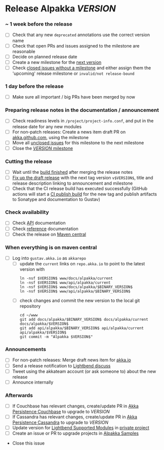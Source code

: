 # Release Alpakka $VERSION$

<!--
# Release Train Issue Template for Alpakka

(Liberally copied and adopted from Scala itself https://github.com/scala/scala-dev/blob/b11cd2e4a4431de7867db6b39362bea8fa6650e7/notes/releases/template.md)

For every Alpakka release, make a copy of this file named after the release, and expand the variables.
Ideally replacing variables could become a script you can run on your local machine.

Variables to be expanded in this template:
- $VERSION$=???
- $BINARY_VERSION$=???

Key links:
  - akka/alpakka milestone: https://github.com/akka/alpakka/milestone/?
-->
### ~ 1 week before the release

- [ ] Check that any new `deprecated` annotations use the correct version name
- [ ] Check that open PRs and issues assigned to the milestone are reasonable
- [ ] Decide on planned release date
- [ ] Create a new milestone for the [next version](https://github.com/akka/alpakka/milestones)
- [ ] Check [closed issues without a milestone](https://github.com/akka/alpakka/issues?utf8=%E2%9C%93&q=is%3Aissue%20is%3Aclosed%20no%3Amilestone) and either assign them the 'upcoming' release milestone or `invalid/not release-bound`

### 1 day before the release

- [ ] Make sure all important / big PRs have been merged by now

### Preparing release notes in the documentation / announcement

- [ ] Check readiness levels in `/project/project-info.conf`, and put in the release date for any new modules
- [ ] For non-patch releases: Create a news item draft PR on [akka.github.com](https://github.com/akka/akka.io), using the milestone
- [ ] Move all [unclosed issues](https://github.com/akka/alpakka/issues?q=is%3Aopen+is%3Aissue+milestone%3A$VERSION$) for this milestone to the next milestone
- [ ] Close the [$VERSION$ milestone](https://github.com/akka/alpakka/milestones?direction=asc&sort=due_date)

### Cutting the release

- [ ] Wait until the [build finished](https://github.com/akka/alpakka/actions) after merging the release notes
- [ ] [Fix up the draft release](https://github.com/akka/alpakka/releases) with the next tag version `v$VERSION$`, title and release description linking to announcement and milestone
- [ ] Check that the CI release build has executed successfully (GitHub actions will start a [CI publish build](https://github.com/akka/alpakka/actions/workflows/publish.yml) for the new tag and publish artifacts to Sonatype and documentation to Gustav)

### Check availability

- [ ] Check [API](https://doc.akka.io/api/alpakka/$VERSION$/) documentation
- [ ] Check [reference](https://doc.akka.io/docs/alpakka/$VERSION$/) documentation
- [ ] Check the release on [Maven central](https://repo1.maven.org/maven2/org/pekko/akka-stream-alpakka-xml_2.13/$VERSION$/)

### When everything is on maven central
  - [ ] Log into `gustav.akka.io` as `akkarepo` 
    - [ ] update the `current` links on `repo.akka.io` to point to the latest version with
         ```
         ln -nsf $VERSION$ www/docs/alpakka/current
         ln -nsf $VERSION$ www/api/alpakka/current
         ln -nsf $VERSION$ www/docs/alpakka/$BINARY_VERSION$
         ln -nsf $VERSION$ www/api/alpakka/$BINARY_VERSION$
         ```
    - [ ] check changes and commit the new version to the local git repository
         ```
         cd ~/www
         git add docs/alpakka/$BINARY_VERSION$ docs/alpakka/current docs/alpakka/$VERSION$
         git add api/alpakka/$BINARY_VERSION$ api/alpakka/current api/alpakka/$VERSION$
         git commit -m "Alpakka $VERSION$"
         ```

### Announcements

- [ ] For non-patch releases: Merge draft news item for [akka.io](https://github.com/akka/akka.io)
- [ ] Send a release notification to [Lightbend discuss](https://discuss.akka.io)
- [ ] Tweet using the akkateam account (or ask someone to) about the new release
- [ ] Announce internally

### Afterwards

- [ ] If Couchbase has relevant changes, create/update PR in [Akka Persistence Couchbase](https://github.com/akka/akka-persistence-couchbase/) to upgrade to $VERSION$
- [ ] If Cassandra has relevant changes, create/update PR in [Akka Persistence Cassandra](https://github.com/akka/akka-persistence-cassandra/) to upgrade to $VERSION$
- [ ] Update version for [Lightbend Supported Modules](https://developer.lightbend.com/docs/lightbend-platform/introduction/getting-help/build-dependencies.html#_alpakka) in [private project](https://github.com/lightbend/lightbend-platform-docs/blob/master/docs/modules/getting-help/examples/build.sbt)
- [ ] Create an issue or PR to upgrade projects in [Alpakka Samples](https://github.com/akka/alpakka-samples)
- Close this issue
